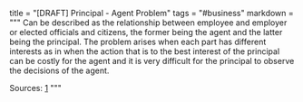 title = "[DRAFT] Principal - Agent Problem"
tags = "#business"
markdown = """
Can be described as the relationship between employee and employer or elected
officials and citizens, the former being the agent and the latter being the
principal. The problem arises when each part has different interests as in when
the action that is to the best interest of the principal can be costly for the
agent and it is very difficult for the principal to observe the decisions of the
agent.

Sources:
[1](https://en.wikipedia.org/wiki/Principal%E2%80%93agent_problem)
"""